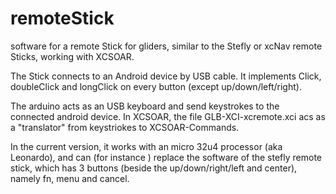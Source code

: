 # remoteStick
software for a remote Stick for gliders, similar to the Stefly or xcNav remote Sticks, 
working with XCSOAR.

The Stick connects to an Android device by USB cable.
It implements Click, doubleClick and longClick on every button (except up/down/left/right).

The arduino acts as an USB keyboard and send keystrokes to the connected android device.
In XCSOAR, the file GLB-XCI-xcremote.xci acs as a "translator" from keystriokes to XCSOAR-Commands.

In the current version, it works with an micro 32u4 processor (aka Leonardo), 
and can (for instance ) replace the software of the stefly remote stick, 
which has 3 buttons (beside the up/down/right/left and center), namely fn, menu and cancel.
